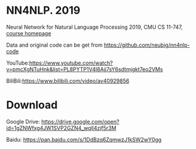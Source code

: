 # NN4NLP. 2019
Neural Network for Natural Language Processing 2019, CMU CS 11-747, [course homepage](http://www.phontron.com/class/nn4nlp2019/)

Data and original code can be get from https://github.com/neubig/nn4nlp-code

YouTube:https://www.youtube.com/watch?v=pmcXgNTuHnk&list=PL8PYTP1V4I8Ajj7sY6sdtmjgkt7eo2VMs

BiliBili:https://www.bilibili.com/video/av40929856

# Download

Google Drive: https://drive.google.com/open?id=1gZNWfxg4JW1SVP2GZN4_wqll4zjf5r3M

Baidu: https://pan.baidu.com/s/1DdBzq6ZqmwzJ1kSW2wY0gg
